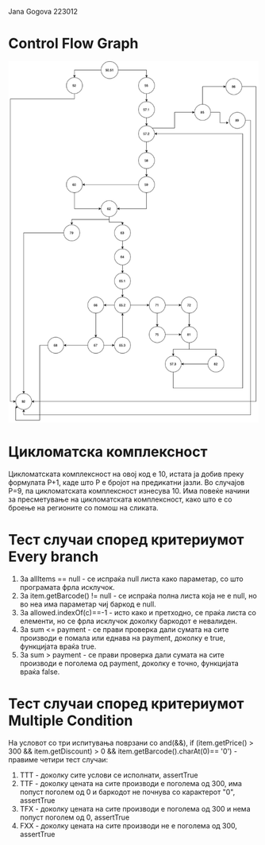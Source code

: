 Jana Gogova 223012
# Control Flow Graph
![Alt text](https://github.com/gogovaj/SI_2024_lab2_223012/blob/master/diagram.png?raw=true)
# Цикломатска комплексност
Цикломатската комплексност на овој код е 10, истата ја добив преку формулата P+1, каде што P е бројот на предикатни јазли. Во случајoв P=9, па цикломатската комплексност изнесува 10. Има повеќе начини за пресметување на цикломатската комплексност, како што е со броење на регионите со помош на сликата.
# Тест случаи според критериумот Every branch
1. За allItems == null - се испраќа null листа како параметар, со што програмата фрла исклучок.
2. За item.getBarcode() != null - се испраќа полна листа која не е null, но во неа има параметар чиј баркод е null.
3. За allowed.indexOf(c)==-1 - исто како и претходно, се праќа листа со елементи, но се фрла исклучок доколку баркодот е невалиден.
4. За sum <= payment - се прави проверка дали сумата на сите производи е помала или еднава на payment, доколку е true, функцијата враќа true.
5. За sum > payment - се прави проверка дали сумата на сите производи е поголема од payment, доколку е точно, функцијата враќа false.
# Тест случаи според критериумот Multiple Condition
На условот со три испитувања поврзани со and(&&),
if (item.getPrice() > 300 && item.getDiscount) > 0 && item.getBarcode().charAt(0)== '0') - правиме четири тест случаи:
1. TTT - доколку сите услови се исполнати, assertTrue
2. TTF - доколку цената на сите производи е поголема од 300, има попуст поголем од 0 и баркодот не почнува со карактерот "0", assertTrue
3. TFX - доколку цената на сите производи е поголема од 300 и нема попуст поголем од 0, assertTrue
4. FXX - доколку цената на сите производи не е поголема од 300, assertTrue
